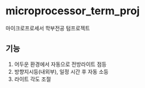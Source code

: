 # microprocessor_term_proj
마이크로프로세서 학부전공 텀프로젝트<br>

## 기능
1. 어두운 환경에서 자동으로 전방라이트 점등
2. 방향지시등(내외부), 일정 시간 후 자동 소등
3. 라이트 각도 조절
